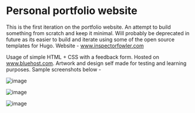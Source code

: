 # Personal portfolio website

This is the first iteration on the portfolio website. An attempt to build something from scratch and keep it minimal. Will probably be deprecated in future as its easier to build and iterate using some of the open source templates for Hugo. Website - www.inspectorfowler.com

Usage of simple HTML + CSS with a feedback form. Hosted on www.bluehost.com. Artwork and design self made for testing and learning purposes. Sample screenshots below - 

![image](https://user-images.githubusercontent.com/7213058/220202636-19cfd49b-9574-499c-8d3d-d3bbe3555bbf.png)

![image](https://user-images.githubusercontent.com/7213058/220202692-59b3f525-a1f8-4e75-8039-7bdfd105324b.png)

![image](https://user-images.githubusercontent.com/7213058/220202733-72f5f8af-5b83-4fad-9a35-ca56392851e2.png)




